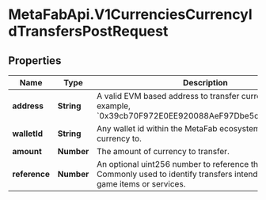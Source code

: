 # MetaFabApi.V1CurrenciesCurrencyIdTransfersPostRequest

## Properties

Name | Type | Description | Notes
------------ | ------------- | ------------- | -------------
**address** | **String** | A valid EVM based address to transfer currency to. For example, &#x60;0x39cb70F972E0EE920088AeF97Dbe5c6251a9c25D&#x60;. | [optional] 
**walletId** | **String** | Any wallet id within the MetaFab ecosystem to transfer currency to. | [optional] 
**amount** | **Number** | The amount of currency to transfer. | 
**reference** | **Number** | An optional uint256 number to reference the transfer. Commonly used to identify transfers intended to pay for game items or services. | [optional] 


